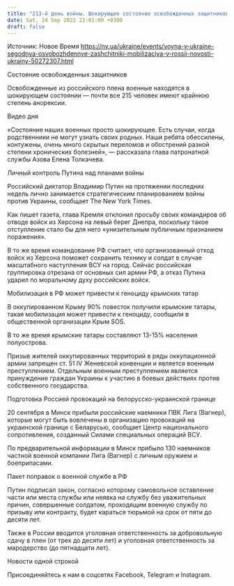 ```yaml
---
title: "213-й день войны. Шокирующее состояние освобожденных защитников, повестки крымским татарам, подготовка Россией провокаций на границе"
date: Sat, 24 Sep 2022 22:01:00 +0300
draft: false
---
```

Источник: Новое Время https://nv.ua/ukraine/events/voyna-v-ukraine-segodnya-osvobozhdennye-zashchitniki-mobilizaciya-v-rossii-novosti-ukrainy-50272307.html


Состояние освобожденных защитников

 Освобожденные из российского плена военные находятся в шокирующем состоянии — почти все 215 человек имеют крайнюю степень анорексии.

 Видео дня   

 «Состояние наших военных просто шокирующее. Есть случаи, когда родственники не могут узнать своих родных. Наши ребята обессилены, контужены, очень много скрытых переломов и обострений разной степени хронических болезней», — рассказала глава патронатной службы Азова Елена Толкачева.

Личный контроль Путина над планами войны

 Российский диктатор Владимир Путин на протяжении последних недель лично занимается стратегическим планированием войны против Украины, сообщает The New York Times.

Как пишет газета, глава Кремля отклонил просьбу своих командиров об отводе войск из Херсона на левый берег Днепра, поскольку такое отступление стало бы для него «унизительным публичным признанием поражения».

 В то же время командование РФ считает, что организованный отход войск из Херсона поможет сохранить технику и солдат в случае масштабного наступления ВСУ на город. Сейчас российская группировка отрезана от основных сил армии РФ, а отказ Путина ударил по моральному духу российских войск.

Мобилизация в РФ может привести к геноциду крымских татар

 В оккупированном Крыму 90% повесток получили крымские татары, такая мобилизация может привести к геноциду, сообщили в общественной организации Крым SOS.

 В то же время крымские татары составляют 13-15% населения полуострова.

 Призыв жителей оккупированных территорий в ряды оккупационной армии запрещен ст. 51 IV Женевской конвенции и является военным преступлением. Отдельным военным преступлением является принуждение граждан Украины к участию в боевых действиях против собственного государства.

Подготовка Россией провокаций на белорусско-украинской границе

 20 сентября в Минск прибыли российские наемники ПВК Лига (Вагнер), которые могут быть вовлечены в организацию провокаций на украинской границе с Беларусью, сообщает Центр национального сопротивления, созданный Силами специальных операций ВСУ.

 По предварительной информации в Минск прибыло 130 наемников частной военной компании Лига (Вагнер) с личным оружием и боеприпасами.

Пакет поправок о военной службе в РФ

Путин подписал закон, согласно которому самовольное оставление части или места службы или неявка на службу без уважительных причин, совершенные солдатом, проходящим военную службу по призыву или контракту, будет караться тюрьмой на срок от пяти до десяти лет.

 Также в России вводится уголовная ответственность за добровольную сдачу в плен (от трех до десяти лет) и уголовная ответственность за мародерство (до пятнадцати лет).

Новости одной строкой

Присоединяйтесь к нам в соцсетях Facebook, Telegram и Instagram.
